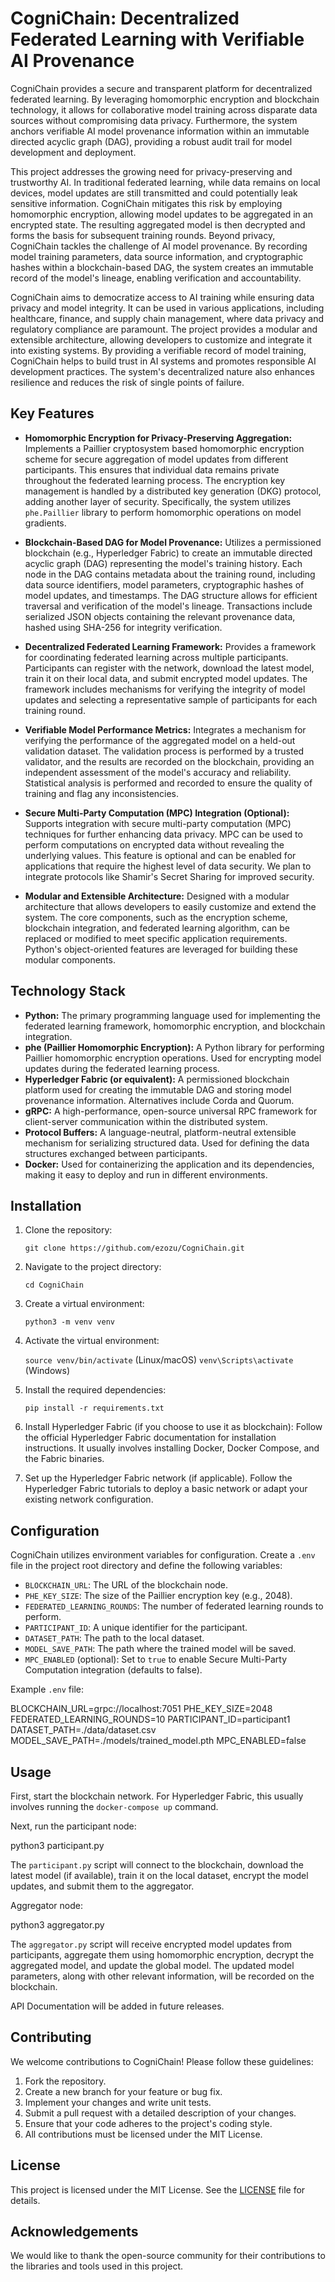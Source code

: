# CogniChain: Decentralized Federated Learning with Verifiable AI Provenance

CogniChain provides a secure and transparent platform for decentralized federated learning. By leveraging homomorphic encryption and blockchain technology, it allows for collaborative model training across disparate data sources without compromising data privacy. Furthermore, the system anchors verifiable AI model provenance information within an immutable directed acyclic graph (DAG), providing a robust audit trail for model development and deployment.

This project addresses the growing need for privacy-preserving and trustworthy AI. In traditional federated learning, while data remains on local devices, model updates are still transmitted and could potentially leak sensitive information. CogniChain mitigates this risk by employing homomorphic encryption, allowing model updates to be aggregated in an encrypted state. The resulting aggregated model is then decrypted and forms the basis for subsequent training rounds. Beyond privacy, CogniChain tackles the challenge of AI model provenance. By recording model training parameters, data source information, and cryptographic hashes within a blockchain-based DAG, the system creates an immutable record of the model's lineage, enabling verification and accountability.

CogniChain aims to democratize access to AI training while ensuring data privacy and model integrity. It can be used in various applications, including healthcare, finance, and supply chain management, where data privacy and regulatory compliance are paramount. The project provides a modular and extensible architecture, allowing developers to customize and integrate it into existing systems. By providing a verifiable record of model training, CogniChain helps to build trust in AI systems and promotes responsible AI development practices. The system's decentralized nature also enhances resilience and reduces the risk of single points of failure.

## Key Features

*   **Homomorphic Encryption for Privacy-Preserving Aggregation:** Implements a Paillier cryptosystem based homomorphic encryption scheme for secure aggregation of model updates from different participants. This ensures that individual data remains private throughout the federated learning process. The encryption key management is handled by a distributed key generation (DKG) protocol, adding another layer of security. Specifically, the system utilizes `phe.Paillier` library to perform homomorphic operations on model gradients.

*   **Blockchain-Based DAG for Model Provenance:** Utilizes a permissioned blockchain (e.g., Hyperledger Fabric) to create an immutable directed acyclic graph (DAG) representing the model's training history. Each node in the DAG contains metadata about the training round, including data source identifiers, model parameters, cryptographic hashes of model updates, and timestamps. The DAG structure allows for efficient traversal and verification of the model's lineage. Transactions include serialized JSON objects containing the relevant provenance data, hashed using SHA-256 for integrity verification.

*   **Decentralized Federated Learning Framework:** Provides a framework for coordinating federated learning across multiple participants. Participants can register with the network, download the latest model, train it on their local data, and submit encrypted model updates. The framework includes mechanisms for verifying the integrity of model updates and selecting a representative sample of participants for each training round.

*   **Verifiable Model Performance Metrics:** Integrates a mechanism for verifying the performance of the aggregated model on a held-out validation dataset. The validation process is performed by a trusted validator, and the results are recorded on the blockchain, providing an independent assessment of the model's accuracy and reliability. Statistical analysis is performed and recorded to ensure the quality of training and flag any inconsistencies.

*   **Secure Multi-Party Computation (MPC) Integration (Optional):** Supports integration with secure multi-party computation (MPC) techniques for further enhancing data privacy. MPC can be used to perform computations on encrypted data without revealing the underlying values. This feature is optional and can be enabled for applications that require the highest level of data security. We plan to integrate protocols like Shamir's Secret Sharing for improved security.

*   **Modular and Extensible Architecture:** Designed with a modular architecture that allows developers to easily customize and extend the system. The core components, such as the encryption scheme, blockchain integration, and federated learning algorithm, can be replaced or modified to meet specific application requirements. Python's object-oriented features are leveraged for building these modular components.

## Technology Stack

*   **Python:** The primary programming language used for implementing the federated learning framework, homomorphic encryption, and blockchain integration.
*   **phe (Paillier Homomorphic Encryption):** A Python library for performing Paillier homomorphic encryption operations. Used for encrypting model updates during the federated learning process.
*   **Hyperledger Fabric (or equivalent):** A permissioned blockchain platform used for creating the immutable DAG and storing model provenance information. Alternatives include Corda and Quorum.
*   **gRPC:** A high-performance, open-source universal RPC framework for client-server communication within the distributed system.
*   **Protocol Buffers:** A language-neutral, platform-neutral extensible mechanism for serializing structured data. Used for defining the data structures exchanged between participants.
*   **Docker:** Used for containerizing the application and its dependencies, making it easy to deploy and run in different environments.

## Installation

1.  Clone the repository:

    `git clone https://github.com/ezozu/CogniChain.git`

2.  Navigate to the project directory:

    `cd CogniChain`

3.  Create a virtual environment:

    `python3 -m venv venv`

4.  Activate the virtual environment:

    `source venv/bin/activate` (Linux/macOS)
    `venv\Scripts\activate` (Windows)

5.  Install the required dependencies:

    `pip install -r requirements.txt`

6.  Install Hyperledger Fabric (if you choose to use it as blockchain): Follow the official Hyperledger Fabric documentation for installation instructions. It usually involves installing Docker, Docker Compose, and the Fabric binaries.

7. Set up the Hyperledger Fabric network (if applicable). Follow the Hyperledger Fabric tutorials to deploy a basic network or adapt your existing network configuration.

## Configuration

CogniChain utilizes environment variables for configuration. Create a `.env` file in the project root directory and define the following variables:

*   `BLOCKCHAIN_URL`: The URL of the blockchain node.
*   `PHE_KEY_SIZE`: The size of the Paillier encryption key (e.g., 2048).
*   `FEDERATED_LEARNING_ROUNDS`: The number of federated learning rounds to perform.
*   `PARTICIPANT_ID`: A unique identifier for the participant.
*   `DATASET_PATH`: The path to the local dataset.
*   `MODEL_SAVE_PATH`: The path where the trained model will be saved.
* `MPC_ENABLED` (optional): Set to `true` to enable Secure Multi-Party Computation integration (defaults to false).

Example `.env` file:

BLOCKCHAIN_URL=grpc://localhost:7051
PHE_KEY_SIZE=2048
FEDERATED_LEARNING_ROUNDS=10
PARTICIPANT_ID=participant1
DATASET_PATH=./data/dataset.csv
MODEL_SAVE_PATH=./models/trained_model.pth
MPC_ENABLED=false

## Usage

First, start the blockchain network. For Hyperledger Fabric, this usually involves running the `docker-compose up` command.

Next, run the participant node:

python3 participant.py

The `participant.py` script will connect to the blockchain, download the latest model (if available), train it on the local dataset, encrypt the model updates, and submit them to the aggregator.

Aggregator node:

python3 aggregator.py

The `aggregator.py` script will receive encrypted model updates from participants, aggregate them using homomorphic encryption, decrypt the aggregated model, and update the global model. The updated model parameters, along with other relevant information, will be recorded on the blockchain.

API Documentation will be added in future releases.

## Contributing

We welcome contributions to CogniChain! Please follow these guidelines:

1.  Fork the repository.
2.  Create a new branch for your feature or bug fix.
3.  Implement your changes and write unit tests.
4.  Submit a pull request with a detailed description of your changes.
5.  Ensure that your code adheres to the project's coding style.
6.  All contributions must be licensed under the MIT License.

## License

This project is licensed under the MIT License. See the [LICENSE](https://github.com/ezozu/CogniChain/blob/main/LICENSE) file for details.

## Acknowledgements

We would like to thank the open-source community for their contributions to the libraries and tools used in this project.